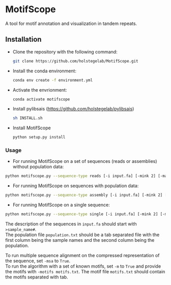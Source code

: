 # MotifScope
A tool for motif annotation and visualization in tandem repeats.

## Installation
- Clone the repository with the following command:
  ```bash
  git clone https://github.com/holstegelab/MotifScope.git
  ```
- Install the conda environment:
  ```bash
  conda env create -f environment.yml
  ```
- Activate the envrionment:
  ```bash
  conda activate motifscope
  ```
- Install pylibsais (https://github.com/holstegelab/pylibsais)
  ```bash
  sh INSTALL.sh
  ```
- Install MotifScope
  ```bash
  python setup.py install
  ```
### Usage
- For running MotifScope on a set of sequences (reads or assemblies) without population data:
```bash
python motifscope.py --sequence-type reads [-i input.fa] [-mink 2] [-maxk 10] [-t title] 
```
- For running MotifScope on sequences with population data:
```bash
python motifscope.py --sequence-type assembly [-i input.fa] [-mink 2] [-maxk 10] [-t title] [-p population.txt]
```
- For running MotifScope on a single sequence:
```bash
python motifscope.py --sequence-type single [-i input.fa] [-mink 2] [-maxk 10] [-t title] 
```
The description of the sequences in ```input.fa``` should start with ```>sample_name#```. <br>
The population file ```population.txt``` should be a tab separated file with the first column being the sample names and the second column being the population. 

To run multiple sequence alignment on the compressed representation of the sequence, set ```-msa``` to ```True```. <br>
To run the algorithm with a set of known motifs, set ```-m``` to ```True``` and provide the motifs with ```-motifs motifs.txt```. The motif file ```motifs.txt``` should contain the motifs separated with tab. 
